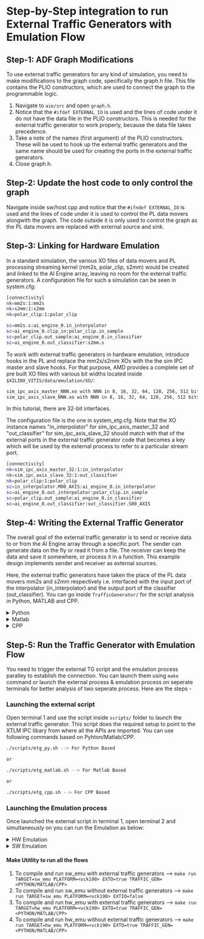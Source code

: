 # Step-by-Step integration to run External Traffic Generators with Emulation Flow 

## Step-1:  ADF Graph Modifications
To use external traffic generators for any kind of simulation, you need to make modifications to the graph code, specifically the graph.h file. This file contains the PLIO constructors, which are used to connect the graph to the programmable logic.

1. Navigate to `aie/src` and open `graph.h`.
2. Notice that the `#ifdef EXTERNAL_IO` is used and the lines of code under it do not have the data file in the PLIO constructors. This is needed for the external traffic generator to work properly, because the data file takes precedence.
3. Take a note of the names (first argument) of the PLIO constructors. These will be used to hook up the external traffic generators and the same name should be used for creating the ports in the external traffic generators. 
4. Close graph.h.

## Step-2: Update the host code to only control the graph
Navigate inside sw/host.cpp and notice that the `#ifndef EXTERNAL_IO` is used and the lines of code under it is used to control the PL data movers alongwith the graph. The code outside it is only used to control the graph as the PL data movers are replaced with external source and sink. 

## Step-3: Linking for Hardware Emulation

In a standard simulation, the various XO files of data movers and PL processing streaming kernel (mm2s, polar_clip, s2mm) would be created and linked to the AI Engine array, leaving no room for the external traffic generators. A configuration file for such a simulation can be seen in system.cfg:

```BASH
[connectivity]
nk=mm2s:1:mm2s
nk=s2mm:1:s2mm
nk=polar_clip:1:polar_clip

sc=mm2s.s:ai_engine_0.in_interpolator
sc=ai_engine_0.clip_in:polar_clip.in_sample
sc=polar_clip.out_sample:ai_engine_0.in_classifier
sc=ai_engine_0.out_classifier:s2mm.s
```

To work with external traffic generators in hardware emulation, introduce hooks in the PL and replace the mm2s/s2mm XOs with the the sim IPC master and slave hooks. For that purpose, AMD provides a complete set of pre built XO files with various bit widths located inside `$XILINX_VITIS/data/emulation/XO/`:

```BASH
sim_ipc_axis_master_NNN.xo with NNN in 8, 16, 32, 64, 128, 256, 512 bits
sim_ipc_axis_slave_NNN.xo with NNN in 8, 16, 32, 64, 128, 256, 512 bits
```
In this tutorial, there are 32-bit interfaces. 

The configuration file is the one in system_etg.cfg. Note that the XO instance names "in_interpolator" for sim_ipc_axis_master_32 and "out_classifier" for sim_ipc_axis_slave_32 should match with that of the external ports in the external traffic generator code that becomes a key which will be used by the external process to refer to a particular stream port. 

```BASH
[connectivity]
nk=sim_ipc_axis_master_32:1:in_interpolator
nk=sim_ipc_axis_slave_32:1:out_classifier
nk=polar_clip:1:polar_clip
sc=in_interpolator.M00_AXIS:ai_engine_0.in_interpolator
sc=ai_engine_0.out_interpolator:polar_clip.in_sample
sc=polar_clip.out_sample:ai_engine_0.in_classifier
sc=ai_engine_0.out_classifier:out_classifier.S00_AXIS
```

## Step-4: Writing the External Traffic Generator 
The overall goal of the external traffic generator is to send or receive data to or from the AI Engine array through a specific port. The sender can generate data on the fly or read it from a file. The receiver can keep the data and save it somewhere, or process it in a function. This example design implements sender and receiver as external sources.

Here, the external traffic generators have taken the place of the PL data movers mm2s and s2mm respectively i.e. interfaced with the input port of the interpolator (in_interpolator) and the output port of the classifier (out_classifier).  You can go inside `TrafficGenerator/` for the script analysis in Python, MATLAB and CPP.  

<details>
  <summary>Python</summary>

### Python

#### 1. Instantiating the XTLM Utilies

You need to create the sender and receiver objects for the AIE input PLIO/output PLIO that will make sure to instantiate the XTLM utilities for IPC based communication while sending or receiving the traffic. Open the script inside `TrafficGenerator/Python/xtg_aie.py` for the script analysis.

```BASH
in_interpolator = aie_input_plio("in_interpolator", 'int16')
out_classifier = aie_output_plio("out_classifier", 'int32')
```
Here the first parameter `in_interpolator` is a string value that should match PLIO names in the graph PLIO constructors. The second parameter is the AIE kernel datatype with which sender/receiver is interfaced. For more details on datatype mapping in Python based external traffic generators, see <UG1393 link> 

#### 2. Transmitting the data using send_data (data_val, tlast) API

You can prepare the list of data values and send them using send_data API call. The API expects data values in the list as the first parameter and TLAST value to be driven as the second.  

```BASH
in_interpolator.send_data(in_interpolator_data, True)
```
Here the first parameter `in_interpolator_data` is the list of cint16 (16-bit) real and imag values expected by the AIE kernel. The second parameter is the TLAST value as `True`

#### 3. Receiving the data using receive_data_with_size API(expected_data_size)

In order to get the received data values from the classifier, use receive_data_with_size(exp_data_size) API call. This API needs expected data size (in bytes) as an argument. The classifier expects total 4096 bytes of data in 4 iterations i.e. 1024 bytes each time receive data is called. 

```BASH 
out_classifier_data = out_classifier.receive_data_with_size(1024)
```

This API is a blocking API and it will wait till expected bytes is received at the output port. 

</details>

<details>
  <summary>Matlab</summary>

### Matlab

#### 1. Instantiating the XTLM Utilies

You can create the sender and receiver objects for the AIE that will make sure to instantiate the XTLM utilies for IPC based communication while sending or receiving the traffic. You can check lines 7-13. 

```BASH
in_interpolator = aie_input_plio("in_interpolator", 'int16')
out_classifier = aie_output_plio("out_classifier", 'int32')
```
#### 2. Transmitting the data using send_data (data_val, tlast) API

You can prepare the list of data values and send them using send_data API call. See lines <> in the script. The API expects data values list as the first parameter and TLAST value as the second.  

```BASH
in_interpolator.send_data(in_interpolator_data, True)
```
Here the first parameter `in_interpolator_data` is the list of int16 values expected by the AIE kernel. The second parameter is the TLAST value as `True`

#### 3. Receiving the data using receive_data_with_size API(expected_data_size)

In order to get the received data values from the classifier, use receive_data_with_size(exp_data_size) API call. This API needs expected data size (in bytes) as an argument. 

```BASH 
out_classifier_data = out_classifier.receive_data_with_size(2048)
```

This API is a blocking API and it will wait till specified data i.e. 2048 bytes is received at the output port. Once received the specified data size, you can see the data values in the `out_classifier_data` list. If expected size is not received, you will see INFO stating number of bytes received Vs number of bytes expected as below: 

<add screenshot>

Once the data is received in the list, you can dump it in a file for comparing with the golden output or you can process the data further into some other function based on the application. Here, in this design we are dumping the output of a classifier into a file as it is the final output of the design. 

</details>

<details>
  <summary>CPP</summary>

### CPP



</details>

## Step-5: Run the Traffic Generator with Emulation Flow 

You need to trigger the external TG script and the emulation process paralley to establish the connection. You can launch them using `make` command or launch the external process & emulation process on seperate terminals for better analysis of two seperate process. Here are the steps - 

### Launching the external script
Open terminal 1 and use the script inside ``scripts/`` folder to launch the external traffic generator. This script does the required setup to point to the XTLM IPC libary from where all the APIs are imported. You can use following commands based on Pyhton/Matlab/CPP. 

```BASH
./scripts/etg_py.sh --> For Python Based

or 

./scripts/etg_matlab.sh --> For Matlab Based

or

./scripts/etg_cpp.sh --> For CPP Based
```
### Launching the Emulation process 
Once launched the external script in terminal 1, open terminal 2 and simultaneously on you can run the Emulation as below: 

<details>
  <summary>HW Emulation</summary>

#### HW Emulation

```BASH
cd package.hw_emu &
./launch_hw_emu.sh -g --> For launching the waveform view in GUI 

or 

cd package.hw_emu &
./launch_hw_emu.sh
```
##### Viewing HW Emulation Results in the XSIM Waveform Viewer

Once you launch the hw emulation using ``-g`` flag as mentioned above, you can open the waveform as below: 

</details>

<details>
  <summary>SW Emulation</summary>

#### SW Emulation

```BASH
setenv XCL_EMULATION_MODE sw_emu
./host.exe a.xclbin 
```
</details>

#### Make Utitlity to run all the flows 

1. To compile and run sw_emu with external traffic generators --> ``make run TARGET=sw_emu PLATFORM=<vck190> EXTO=true TRAFFIC_GEN=<PYTHON/MATLAB/CPP>``
2. To compile and run sw_emu without external traffic generators --> ``make run TARGET=sw_emu PLATFORM=<vck190> EXTIO=false``
3. To compile and run hw_emu with external traffic generators --> ``make run TARGET=hw_emu PLATFORM=<vck190> EXTO=true TRAFFIC_GEN=<PYTHON/MATLAB/CPP>``
4. To compile and run hw_emu without external traffic generators --> ``make run TARGET=hw_emu PLATFORM=<vck190> EXTO=true TRAFFIC_GEN=<PYTHON/MATLAB/CPP>``

